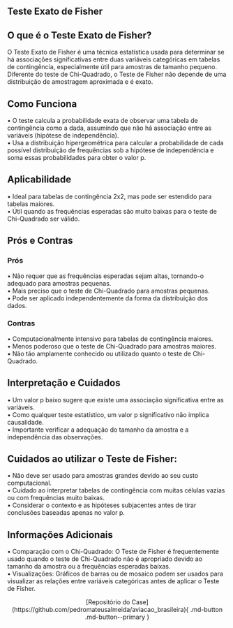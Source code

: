## Teste Exato de Fisher
## O que é o Teste Exato de Fisher?
O Teste Exato de Fisher é uma técnica estatística usada para determinar se há associações significativas entre duas variáveis categóricas em tabelas de contingência, especialmente útil para amostras de tamanho pequeno. Diferente do teste de Chi-Quadrado, o Teste de Fisher não depende de uma distribuição de amostragem aproximada e é exato.<br />
## Como Funciona
•	O teste calcula a probabilidade exata de observar uma tabela de contingência como a dada, assumindo que não há associação entre as variáveis (hipótese de independência).<br />
•	Usa a distribuição hipergeométrica para calcular a probabilidade de cada possível distribuição de frequências sob a hipótese de independência e soma essas probabilidades para obter o valor p.<br />
## Aplicabilidade
•	Ideal para tabelas de contingência 2x2, mas pode ser estendido para tabelas maiores.<br />
•	Útil quando as frequências esperadas são muito baixas para o teste de Chi-Quadrado ser válido.<br />
## Prós e Contras
### Prós
•	Não requer que as frequências esperadas sejam altas, tornando-o adequado para amostras pequenas.<br />
•	Mais preciso que o teste de Chi-Quadrado para amostras pequenas.<br />
•	Pode ser aplicado independentemente da forma da distribuição dos dados.<br />
### Contras
•	Computacionalmente intensivo para tabelas de contingência maiores.<br />
•	Menos poderoso que o teste de Chi-Quadrado para amostras maiores.<br />
•	Não tão amplamente conhecido ou utilizado quanto o teste de Chi-Quadrado.<br />
## Interpretação e Cuidados
•	Um valor p baixo sugere que existe uma associação significativa entre as variáveis.<br />
•	Como qualquer teste estatístico, um valor p significativo não implica causalidade.<br />
•	Importante verificar a adequação do tamanho da amostra e a independência das observações.<br />
## Cuidados ao utilizar o Teste de Fisher:
•	Não deve ser usado para amostras grandes devido ao seu custo computacional.<br />
•	Cuidado ao interpretar tabelas de contingência com muitas células vazias ou com frequências muito baixas.<br />
•	Considerar o contexto e as hipóteses subjacentes antes de tirar conclusões baseadas apenas no valor p.<br />
## Informações Adicionais
•	Comparação com o Chi-Quadrado: O Teste de Fisher é frequentemente usado quando o teste de Chi-Quadrado não é apropriado devido ao tamanho da amostra ou a frequências esperadas baixas.<br />
•	Visualizações: Gráficos de barras ou de mosaico podem ser usados para visualizar as relações entre variáveis categóricas antes de aplicar o Teste de Fisher.<br />


<center>
[Repositório do Case](https://github.com/pedromateusalmeida/aviacao_brasileira){ .md-button .md-button--primary }
<center>
&nbsp;&nbsp;&nbsp;&nbsp;&nbsp;&nbsp;&nbsp;&nbsp;&nbsp;&nbsp;